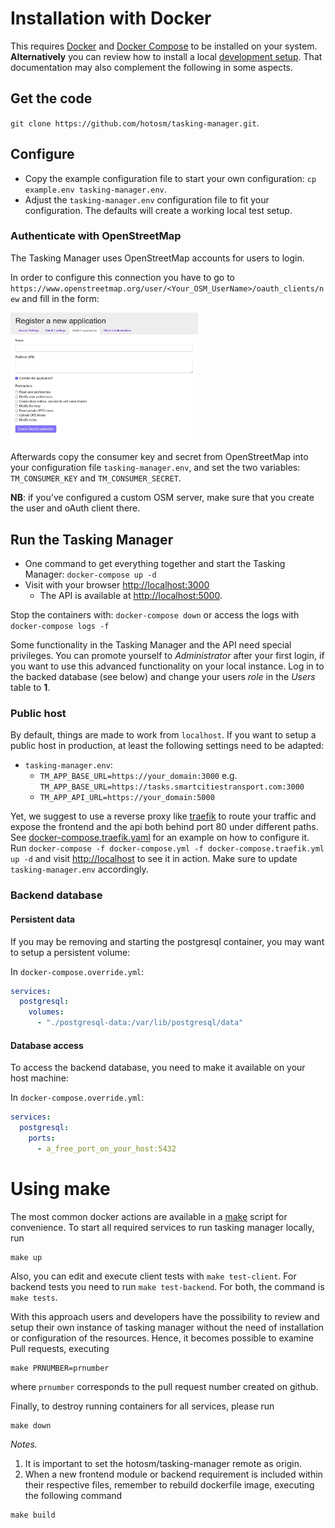 # Installation with Docker

This requires [Docker](https://docs.docker.com/get-started/) and [Docker Compose](https://docs.docker.com/compose/) to be installed on your system. **Alternatively** you can review how to install a local [development setup](./setup-development.md). That documentation may also complement the following in some aspects.

## Get the code

`git clone https://github.com/hotosm/tasking-manager.git`.

## Configure

* Copy the example configuration file to start your own configuration: `cp example.env tasking-manager.env`.
* Adjust the `tasking-manager.env` configuration file to fit your configuration. The defaults will create a working local test setup.

### Authenticate with OpenStreetMap

The Tasking Manager uses OpenStreetMap accounts for users to login.

In order to configure this connection you have to go to `https://www.openstreetmap.org/user/<Your_OSM_UserName>/oauth_clients/new` and fill in the form:

<img width="300" alt="Required OSM OAuth settings" src="./assets/osm-oauth-settings.jpg">

Afterwards copy the consumer key and secret from OpenStreetMap into your configuration file `tasking-manager.env`, and set the two variables: `TM_CONSUMER_KEY` and `TM_CONSUMER_SECRET`.

**NB**: if you've configured a custom OSM server, make sure that you create the user and oAuth client there.

## Run the Tasking Manager

* One command to get everything together and start the Tasking Manager: `docker-compose up -d`
* Visit with your browser [http://localhost:3000](http://localhost:3000)
  * The API is available at [http://localhost:5000](http://localhost:5000/api-docs).

Stop the containers with: `docker-compose down` or access the logs with `docker-compose logs -f`

Some functionality in the Tasking Manager and the API need special privileges. You can promote yourself to _Administrator_ after your first login, if you want to use this advanced functionality on your local instance. Log in to the backed database (see below) and change your users _role_ in the *Users* table to **1**.

### Public host

By default, things are made to work from `localhost`. If you want to setup a public host in production, at least the following settings need to be adapted:

* `tasking-manager.env`:
  * `TM_APP_BASE_URL=https://your_domain:3000` e.g. `TM_APP_BASE_URL=https://tasks.smartcitiestransport.com:3000`
  * `TM_APP_API_URL=https://your_domain:5000`
  
Yet, we suggest to use a reverse proxy like [traefik](https://traefik.io/traefik/) to route your traffic and expose the frontend and the api both behind port 80 under different paths. See [docker-compose.traefik.yaml](../docker-compose.traefik.yaml) for an example on how to configure it. Run `docker-compose -f docker-compose.yml -f docker-compose.traefik.yml up -d` and visit [http://localhost](http://localhost) to see it in action. Make sure to update `tasking-manager.env` accordingly.

### Backend database

#### Persistent data

If you may be removing and starting the postgresql container, you may want to setup a persistent volume:

In `docker-compose.override.yml`:

```yaml
services:
  postgresql:
    volumes:
      - "./postgresql-data:/var/lib/postgresql/data"
```

#### Database access

To access the backend database, you need to make it available on your host machine:

In `docker-compose.override.yml`:

```yaml
services:
  postgresql:
    ports:
      - a_free_port_on_your_host:5432
```

# Using make

The most common docker actions are available in a [make](https://www.gnu.org/software/make/) script for convenience. To start all required services to run tasking manager locally, run
```
make up
```

Also, you can edit and execute client tests with `make test-client`. For backend tests you need to run `make test-backend`. For both, the command is `make tests`.


With this approach users and developers have the possibility to review and setup their own instance of tasking manager without the need of installation or configuration of the resources. Hence, it becomes possible to examine Pull requests, executing
```
make PRNUMBER=prnumber
```
where `prnumber` corresponds to the pull request number created on github.

Finally, to destroy running containers for all services, please run
```
make down
```

*Notes.*

1. It is important to set the hotosm/tasking-manager remote as origin.
2. When a new frontend module or backend requirement is included within their respective files, remember to rebuild dockerfile image, executing the following command
```
make build
```
